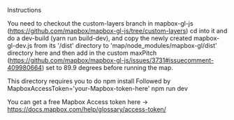 
 Instructions
 
 You need to checkout the custom-layers branch in mapbox-gl-js (https://github.com/mapbox/mapbox-gl-js/tree/custom-layers)
 cd into it and do a dev-build (yarn run build-dev), and copy the newly created mapbox-gl-dev.js from its '/dist' directory to 'map/node_modules/mapbox-gl/dist' directory here and then add in the custom maxPitch (https://github.com/mapbox/mapbox-gl-js/issues/3731#issuecomment-409980664) set to 89.9 degrees before running the map.


This directory requires you to do
npm install
Followed by
MapboxAccessToken='your-Mapbox-token-here' npm run dev

You can get a free Mapbox Access token here -> https://docs.mapbox.com/help/glossary/access-token/
